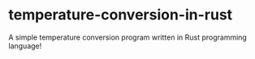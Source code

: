 # temperature-conversion-in-rust
A simple temperature conversion program written in Rust programming language!
